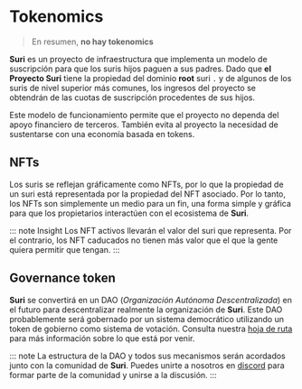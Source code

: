 # Tokenomics

> En resumen, **no hay tokenomics**

**Suri** es un proyecto de infraestructura que implementa un modelo de suscripción para que los suris hijos paguen a sus padres.
Dado que **el Proyecto Suri** tiene la propiedad del dominio **root** suri `.` y de algunos de los suris de nivel superior más comunes, los ingresos del proyecto se obtendrán de las cuotas de suscripción procedentes de sus hijos.

Este modelo de funcionamiento permite que el proyecto no dependa del apoyo financiero de terceros. También evita al proyecto
la necesidad de sustentarse con una economía basada en tokens.

## NFTs

Los suris se reflejan gráficamente como NFTs, por lo que la propiedad de un suri está representada por la propiedad del NFT asociado. Por lo tanto, los NFTs son simplemente un medio para un fin, una forma simple y gráfica para que los propietarios interactúen con el ecosistema de **Suri**.

::: note Insight
Los NFT activos llevarán el valor del suri que representa. Por el contrario, los NFT caducados no tienen más valor que el
que la gente quiera permitir que tengan.
:::

## Governance token

**Suri** se convertirá en un DAO (_Organización Autónoma Descentralizada_) en el futuro para descentralizar realmente
la organización de **Suri**. Este DAO probablemente será gobernado por un sistema democrático utilizando un token de gobierno como sistema de votación. Consulta nuestra [hoja de ruta](/es/roadmap#phase-3-real-decentralization) para más información sobre lo que está por venir.

::: note
La estructura de la DAO y todos sus mecanismos serán acordados junto con la comunidad de **Suri**. Puedes unirte a nosotros
en [discord](https://discord.gg/YdutySHbbk) para formar parte de la comunidad y unirse a la discusión.
:::